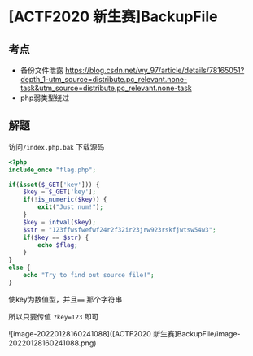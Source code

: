 # [ACTF2020 新生赛]BackupFile

## 考点

- 备份文件泄露 https://blog.csdn.net/wy_97/article/details/78165051?depth_1-utm_source=distribute.pc_relevant.none-task&utm_source=distribute.pc_relevant.none-task
- php弱类型绕过

## 解题

访问`/index.php.bak` 下载源码

```php
<?php
include_once "flag.php";

if(isset($_GET['key'])) {
    $key = $_GET['key'];
    if(!is_numeric($key)) {
        exit("Just num!");
    }
    $key = intval($key);
    $str = "123ffwsfwefwf24r2f32ir23jrw923rskfjwtsw54w3";
    if($key == $str) {
        echo $flag;
    }
}
else {
    echo "Try to find out source file!";
}

```

使key为数值型，并且`==` 那个字符串

所以只要传值 `?key=123` 即可

![image-20220128160241088]([ACTF2020 新生赛]BackupFile/image-20220128160241088.png)
